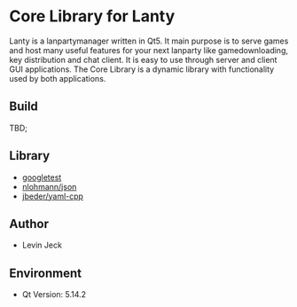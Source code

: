 # Core Library for Lanty
Lanty is a lanpartymanager written in Qt5. It main purpose is to serve games and host many useful features for your next lanparty like gamedownloading, key distribution and chat client. It is easy to use through server and client GUI applications. The Core Library is a dynamic library with functionality used by both applications.

## Build
TBD;

## Library
- [googletest](https://github.com/google/googletest/tree/release-1.10.0)
- [nlohmann/json](https://github.com/nlohmann/json/tree/v3.9.1)
- [jbeder/yaml-cpp](https://github.com/jbeder/yaml-cpp/tree/yaml-cpp-0.6.3)

## Author
- Levin Jeck

## Environment
- Qt Version: 5.14.2
